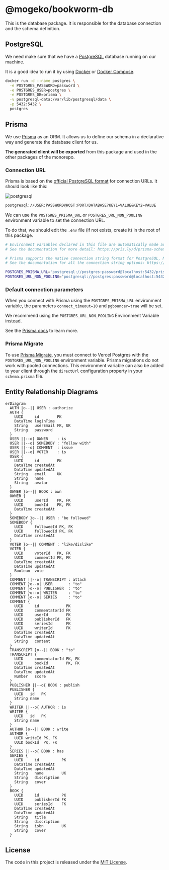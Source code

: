 # @mogeko/bookworm-db

This is the database package. It is responsible for the database connection and the schema definition.

## PostgreSQL

We need make sure that we have a [PostgreSQL](https://www.postgresql.org) database running on our machine.

It is a good idea to run it by using [Docker](https://www.docker.com) or [Docker Compose](https://docs.docker.com/compose).

```bash
docker run -d --name postgres \
  -e POSTGRES_PASSWORD=password \
  -e POSTGRES_USER=postgres \
  -e POSTGRES_DB=prisma \
  -v postgresql-data:/var/lib/postgresql/data \
  -p 5432:5432 \
  postgres
```

## Prisma

We use [Prisma](https://www.prisma.io) as an ORM. It allows us to define our schema in a declarative way and generate the database client for us.

**The generated client will be exported** from this package and used in the other packages of the monorepo.

### Connection URL

Prisma is based on the [official PostgreSQL format](https://www.postgresql.org/docs/current/libpq-connect.html#LIBPQ-CONNSTRING) for connection URLs. It should look like this:

![postgresql](https://www.prisma.io/docs/static/13ad9000b9d57ac66c16fabcad9e08b7/42cbc/postgresql-connection-string.png)

```txt
postgresql://USER:PASSWORD@HOST:PORT/DATABASE?KEY1=VALUE&KEY2=VALUE
```

We can use the `POSTGRES_PRISMA_URL` or `POSTGRES_URL_NON_POOLING` environment variable to set the connection URL.

To do that, we should edit the `.env` file (if not exists, create it) in the root of this package.

```bash
# Environment variables declared in this file are automatically made available to Prisma.
# See the documentation for more detail: https://pris.ly/d/prisma-schema#accessing-environment-variables-from-the-schema

# Prisma supports the native connection string format for PostgreSQL, MySQL, SQLite, SQL Server, MongoDB and CockroachDB.
# See the documentation for all the connection string options: https://pris.ly/d/connection-strings

POSTGRES_PRISMA_URL="postgresql://postgres:password@localhost:5432/prisma?schema=public&connect_timeout=10&pgbouncer=true"
POSTGRES_URL_NON_POOLING="postgresql://postgres:password@localhost:5432/prisma?schema=public"
```

### Default connection parameters

When you connect with Prisma using the `POSTGRES_PRISMA_URL` environment variable, the parameters `connect_timeout=10` and `pgbouncer=true` will be set.

We recommend using the `POSTGRES_URL_NON_POOLING` Environment Variable instead.

See the [Prisma docs](https://www.prisma.io/docs/concepts/database-connectors/postgresql) to learn more.

### Prisma Migrate

To use [Prisma Migrate](https://www.prisma.io/docs/concepts/components/prisma-migrate), you must connect to Vercel Postgres with the `POSTGRES_URL_NON_POOLING` environment variable. Prisma migrations do not work with pooled connections. This environment variable can also be added to your client through the `directUrl` configuration property in your `schema.prisma` file.

## Entity Relationship Diagrams

```mermaid
erDiagram
  AUTH |o--|| USER : authorize
  AUTH {
    UUID     id        PK
    DataTime loginTime
    String   userEmail FK, UK
    String   password
  }
  USER ||--o{ OWNER    : is
  USER ||--o{ SOMEBODY : "follow with"
  USER ||--o{ COMMENT  : issue
  USER ||--o{ VOTER    : is
  USER {
    UUID     id        PK
    DataTime createdAt
    DataTime updatedAt
    String   email     UK
    String   name
    String   avatar
  }
  OWNER }o--|| BOOK : own
  OWNER {
    UUID     userId    PK, FK
    UUID     bookId    PK, FK
    DataTime createdAt
  }
  SOMEBODY }o--|| USER : "be followed"
  SOMEBODY {
    UUID     followeeId PK, FK
    UUID     followedId PK, FK
    DataTime createdAt
  }
  VOTER }o--|| COMMENT : "like/dislike"
  VOTER {
    UUID     voterId   PK, FK
    UUID     commentId PK, FK
    DataTime createdAt
    DataTime updatedAt
    Boolean  vote
  }
  COMMENT ||--o| TRANSCRIPT : attach
  COMMENT }o--o| USER       : "to"
  COMMENT }o--o| PUBLISHER  : "to"
  COMMENT }o--o| WRITER     : "to"
  COMMENT }o--o| SERIES     : "to"
  COMMENT {
    UUID     id            PK
    UUID     commentatorId FK
    UUID     userId        FK
    UUID     publisherId   FK
    UUID     seriesId      FK
    UUID     writerId      FK
    DataTime createdAt
    DataTime updatedAt
    String   content
  }
  TRANSCRIPT }o--|| BOOK : "to"
  TRANSCRIPT {
    UUID     commentatorId PK, FK
    UUID     bookId        PK, FK
    DataTime createdAt
    DataTime updatedAt
    Number   score
  }
  PUBLISHER ||--o{ BOOK : publish
  PUBLISHER {
    UUID   id   PK
    String name
  }
  WRITER ||--o{ AUTHOR : is
  WRITER {
    UUID   id   PK
    String name
  }
  AUTHOR }o--|| BOOK : write
  AUTHOR {
    UUID writeId PK, FK
    UUID bookId  PK, FK
  }
  SERIES ||--o{ BOOK : has
  SERIES {
    UUID     id          PK
    DataTime createdAt
    DataTime updatedAt
    String   name        UK
    String   discription
    String   cover
  }
  BOOK {
    UUID     id          PK
    UUID     publisherId FK
    UUID     seriesId    FK
    DataTime createdAt
    DataTime updatedAt
    String   title
    String   discription
    String   isbn        UK
    String   cover
  }
```

## License

The code in this project is released under the [MIT License](./LICENSE).
